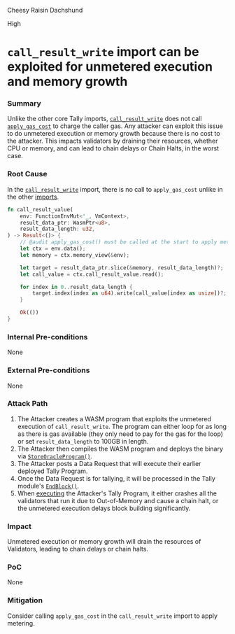 Cheesy Raisin Dachshund

High

# `call_result_write` import can be exploited for unmetered execution and memory growth

### Summary

Unlike the other core Tally imports, [`call_result_write`](https://github.com/sherlock-audit/2024-12-seda-protocol/blob/main/seda-wasm-vm/runtime/core/src/core_vm_imports/call_result.rs#L17-L33) does not call [`apply_gas_cost`](https://github.com/sherlock-audit/2024-12-seda-protocol/blob/main/seda-wasm-vm/runtime/core/src/metering.rs#L92-L126) to charge the caller gas. Any attacker can exploit this issue to do unmetered execution or memory growth because there is no cost to the attacker. This impacts validators by draining their resources, whether CPU or memory, and can lead to chain delays or Chain Halts, in the worst case.

### Root Cause

In the [`call_result_write`](https://github.com/sherlock-audit/2024-12-seda-protocol/blob/main/seda-wasm-vm/runtime/core/src/core_vm_imports/call_result.rs#L17-L33) import, there is no call to `apply_gas_cost` unlike in the other [imports](https://github.com/sherlock-audit/2024-12-seda-protocol/blob/main/seda-wasm-vm/runtime/core/src/core_vm_imports/execution_result.rs#L11-L14).

```rust
fn call_result_value(
    env: FunctionEnvMut<'_, VmContext>,
    result_data_ptr: WasmPtr<u8>,
    result_data_length: u32,
) -> Result<()> {
    // @audit apply_gas_cost() must be called at the start to apply metering
    let ctx = env.data();
    let memory = ctx.memory_view(&env);

    let target = result_data_ptr.slice(&memory, result_data_length)?;
    let call_value = ctx.call_result_value.read();

    for index in 0..result_data_length {
        target.index(index as u64).write(call_value[index as usize])?;
    }

    Ok(())
}
```

### Internal Pre-conditions
None


### External Pre-conditions
None


### Attack Path

1. The Attacker creates a WASM program that exploits the unmetered execution of `call_result_write`.
The program can either loop for as long as there is gas available (they only need to pay for the gas for the loop) or
set `result_data_length` to 100GB in length.
2. The Attacker then compiles the WASM program and deploys the binary via [`StoreOracleProgram()`](https://github.com/sherlock-audit/2024-12-seda-protocol/blob/main/seda-chain/x/wasm-storage/keeper/msg_server.go#L34-L96).
3. The Attacker posts a Data Request that will execute their earlier deployed Tally Program.
4. Once the Data Request is for tallying, it will be processed in the Tally module's [`EndBlock()`](https://github.com/sherlock-audit/2024-12-seda-protocol/blob/main/seda-chain/x/tally/keeper/endblock.go#L22-L41).
5. When [executing](https://github.com/sherlock-audit/2024-12-seda-protocol/blob/main/seda-chain/x/tally/keeper/endblock.go#L210) the Attacker's Tally Program, it either crashes all the validators that run it due to Out-of-Memory and cause a chain halt, or the unmetered execution delays block building significantly.


### Impact

Unmetered execution or memory growth will drain the resources of Validators, leading to chain delays or chain halts.


### PoC
None


### Mitigation
Consider calling `apply_gas_cost` in the `call_result_write` import to apply metering.
